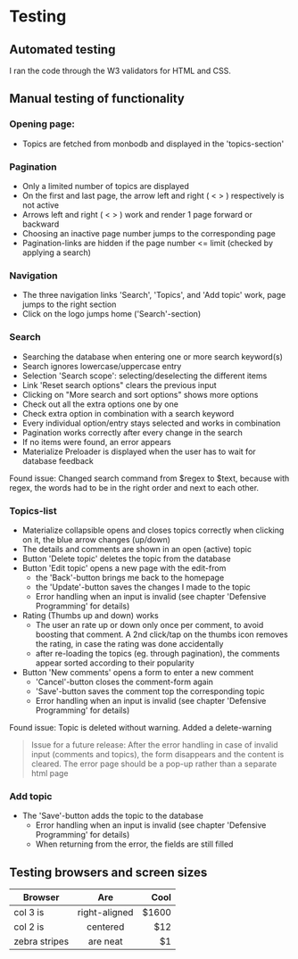 # Testing

## Automated testing

I ran the code through the W3 validators for HTML and CSS.

## Manual testing of functionality

### Opening page:
- Topics are fetched from monbodb and displayed in the 'topics-section'

### Pagination
- Only a limited number of topics are displayed
- On the first and last page, the arrow left and right ( < > ) respectively is not active
- Arrows left and right ( < > ) work and render 1 page forward or backward
- Choosing an inactive page number jumps to the corresponding page
- Pagination-links are hidden if the page number <= limit (checked by applying a search)

### Navigation
- The three navigation links 'Search', 'Topics', and 'Add topic' work, page jumps to the right section
- Click on the logo jumps home ('Search'-section)

### Search
- Searching the database when entering one or more search keyword(s)
- Search ignores lowercase/uppercase entry
- Selection 'Search scope': selecting/deselecting the different items
- Link 'Reset search options" clears the previous input
- Clicking on "More search and sort options" shows more options
- Check out all the extra options one by one
- Check extra option in combination with a search keyword
- Every individual option/entry stays selected and works in combination
- Pagination works correctly after every change in the search
- If no items were found, an error appears
- Materialize Preloader is displayed when the user has to wait for database feedback

Found issue: Changed search command from $regex to $text, because with regex, the words had to be in the right order and next to each other.

### Topics-list

- Materialize collapsible opens and closes topics correctly when clicking on it, the blue arrow changes (up/down)
- The details and comments are shown in an open (active) topic
- Button 'Delete topic' deletes the topic from the database
- Button 'Edit topic' opens a new page with the edit-from
    - the 'Back'-button brings me back to the homepage
    - the 'Update'-button saves the changes I made to the topic
    - Error handling when an input is invalid (see chapter 'Defensive Programming' for details)
- Rating (Thumbs up and down) works
    - The user an rate up or down only once per comment, to avoid boosting that comment. A 2nd click/tap on the thumbs icon removes
    the rating, in case the rating was done accidentally
    - after re-loading the topics (eg. through pagination), the comments appear sorted according to their popularity
- Button 'New comments' opens a form to enter a new comment
    - 'Cancel'-button closes the comment-form again
    - 'Save'-button saves the comment top the corresponding topic
    - Error handling when an input is invalid (see chapter 'Defensive Programming' for details)

Found issue: Topic is deleted without warning. Added a delete-warning

>Issue for a future release: After the error handling in case of invalid input
(comments and topics), the form disappears and the content is cleared. The error page should be a pop-up
rather than a separate html page

### Add topic

- The 'Save'-button adds the topic to the database
    - Error handling when an input is invalid (see chapter 'Defensive Programming' for details)
    - When returning from the error, the fields are still filled

## Testing browsers and screen sizes


| Browser       | Are           | Cool  |
| ------------- |:-------------:| -----:|
| col 3 is      | right-aligned | $1600 |
| col 2 is      | centered      |   $12 |
| zebra stripes | are neat      |    $1 |

